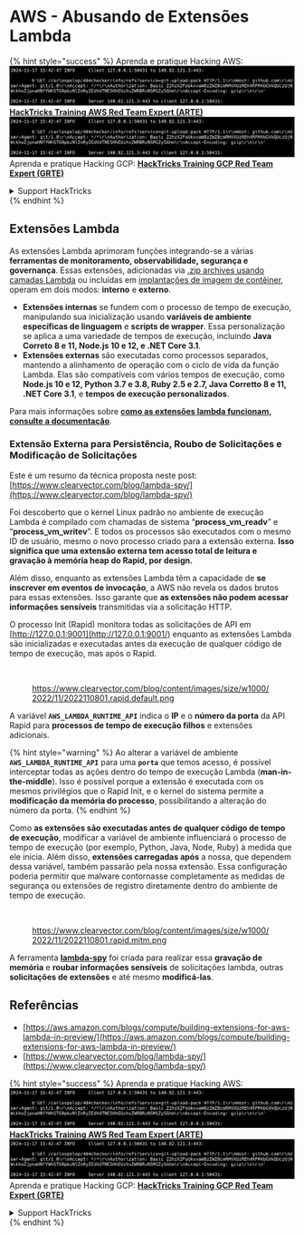 # AWS - Abusando de Extensões Lambda

{% hint style="success" %}
Aprenda e pratique Hacking AWS:<img src="../../../../.gitbook/assets/image (1).png" alt="" data-size="line">[**HackTricks Training AWS Red Team Expert (ARTE)**](https://training.hacktricks.xyz/courses/arte)<img src="../../../../.gitbook/assets/image (1).png" alt="" data-size="line">\
Aprenda e pratique Hacking GCP: <img src="../../../../.gitbook/assets/image (2).png" alt="" data-size="line">[**HackTricks Training GCP Red Team Expert (GRTE)**<img src="../../../../.gitbook/assets/image (2).png" alt="" data-size="line">](https://training.hacktricks.xyz/courses/grte)

<details>

<summary>Support HackTricks</summary>

* Confira os [**planos de assinatura**](https://github.com/sponsors/carlospolop)!
* **Junte-se ao** 💬 [**grupo do Discord**](https://discord.gg/hRep4RUj7f) ou ao [**grupo do telegram**](https://t.me/peass) ou **siga**-nos no **Twitter** 🐦 [**@hacktricks\_live**](https://twitter.com/hacktricks\_live)**.**
* **Compartilhe truques de hacking enviando PRs para o** [**HackTricks**](https://github.com/carlospolop/hacktricks) e [**HackTricks Cloud**](https://github.com/carlospolop/hacktricks-cloud) repositórios do github.

</details>
{% endhint %}

## Extensões Lambda

As extensões Lambda aprimoram funções integrando-se a várias **ferramentas de monitoramento, observabilidade, segurança e governança**. Essas extensões, adicionadas via [.zip archives usando camadas Lambda](https://docs.aws.amazon.com/lambda/latest/dg/configuration-layers.html) ou incluídas em [implantações de imagem de contêiner](https://aws.amazon.com/blogs/compute/working-with-lambda-layers-and-extensions-in-container-images/), operam em dois modos: **interno** e **externo**.

* **Extensões internas** se fundem com o processo de tempo de execução, manipulando sua inicialização usando **variáveis de ambiente específicas de linguagem** e **scripts de wrapper**. Essa personalização se aplica a uma variedade de tempos de execução, incluindo **Java Correto 8 e 11, Node.js 10 e 12, e .NET Core 3.1**.
* **Extensões externas** são executadas como processos separados, mantendo a alinhamento de operação com o ciclo de vida da função Lambda. Elas são compatíveis com vários tempos de execução, como **Node.js 10 e 12, Python 3.7 e 3.8, Ruby 2.5 e 2.7, Java Corretto 8 e 11, .NET Core 3.1**, e **tempos de execução personalizados**.

Para mais informações sobre [**como as extensões lambda funcionam, consulte a documentação**](https://docs.aws.amazon.com/lambda/latest/dg/runtimes-extensions-api.html).

### Extensão Externa para Persistência, Roubo de Solicitações e Modificação de Solicitações

Este é um resumo da técnica proposta neste post: [https://www.clearvector.com/blog/lambda-spy/](https://www.clearvector.com/blog/lambda-spy/)

Foi descoberto que o kernel Linux padrão no ambiente de execução Lambda é compilado com chamadas de sistema “**process\_vm\_readv**” e “**process\_vm\_writev**”. E todos os processos são executados com o mesmo ID de usuário, mesmo o novo processo criado para a extensão externa. **Isso significa que uma extensão externa tem acesso total de leitura e gravação à memória heap do Rapid, por design.**

Além disso, enquanto as extensões Lambda têm a capacidade de **se inscrever em eventos de invocação**, a AWS não revela os dados brutos para essas extensões. Isso garante que **as extensões não podem acessar informações sensíveis** transmitidas via a solicitação HTTP.

O processo Init (Rapid) monitora todas as solicitações de API em [http://127.0.0.1:9001](http://127.0.0.1:9001/) enquanto as extensões Lambda são inicializadas e executadas antes da execução de qualquer código de tempo de execução, mas após o Rapid.

<figure><img src="../../../../.gitbook/assets/image (254).png" alt=""><figcaption><p><a href="https://www.clearvector.com/blog/content/images/size/w1000/2022/11/2022110801.rapid.default.png">https://www.clearvector.com/blog/content/images/size/w1000/2022/11/2022110801.rapid.default.png</a></p></figcaption></figure>

A variável **`AWS_LAMBDA_RUNTIME_API`** indica o **IP** e o **número da porta** da API Rapid para **processos de tempo de execução filhos** e extensões adicionais.

{% hint style="warning" %}
Ao alterar a variável de ambiente **`AWS_LAMBDA_RUNTIME_API`** para uma **`porta`** que temos acesso, é possível interceptar todas as ações dentro do tempo de execução Lambda (**man-in-the-middle**). Isso é possível porque a extensão é executada com os mesmos privilégios que o Rapid Init, e o kernel do sistema permite a **modificação da memória do processo**, possibilitando a alteração do número da porta.
{% endhint %}

Como **as extensões são executadas antes de qualquer código de tempo de execução**, modificar a variável de ambiente influenciará o processo de tempo de execução (por exemplo, Python, Java, Node, Ruby) à medida que ele inicia. Além disso, **extensões carregadas após** a nossa, que dependem dessa variável, também passarão pela nossa extensão. Essa configuração poderia permitir que malware contornasse completamente as medidas de segurança ou extensões de registro diretamente dentro do ambiente de tempo de execução.

<figure><img src="../../../../.gitbook/assets/image (267).png" alt=""><figcaption><p><a href="https://www.clearvector.com/blog/content/images/size/w1000/2022/11/2022110801.rapid.mitm.png">https://www.clearvector.com/blog/content/images/size/w1000/2022/11/2022110801.rapid.mitm.png</a></p></figcaption></figure>

A ferramenta [**lambda-spy**](https://github.com/clearvector/lambda-spy) foi criada para realizar essa **gravação de memória** e **roubar informações sensíveis** de solicitações lambda, outras **solicitações de extensões** e até mesmo **modificá-las**.

## Referências

* [https://aws.amazon.com/blogs/compute/building-extensions-for-aws-lambda-in-preview/](https://aws.amazon.com/blogs/compute/building-extensions-for-aws-lambda-in-preview/)
* [https://www.clearvector.com/blog/lambda-spy/](https://www.clearvector.com/blog/lambda-spy/)

{% hint style="success" %}
Aprenda e pratique Hacking AWS:<img src="../../../../.gitbook/assets/image (1).png" alt="" data-size="line">[**HackTricks Training AWS Red Team Expert (ARTE)**](https://training.hacktricks.xyz/courses/arte)<img src="../../../../.gitbook/assets/image (1).png" alt="" data-size="line">\
Aprenda e pratique Hacking GCP: <img src="../../../../.gitbook/assets/image (2).png" alt="" data-size="line">[**HackTricks Training GCP Red Team Expert (GRTE)**<img src="../../../../.gitbook/assets/image (2).png" alt="" data-size="line">](https://training.hacktricks.xyz/courses/grte)

<details>

<summary>Support HackTricks</summary>

* Confira os [**planos de assinatura**](https://github.com/sponsors/carlospolop)!
* **Junte-se ao** 💬 [**grupo do Discord**](https://discord.gg/hRep4RUj7f) ou ao [**grupo do telegram**](https://t.me/peass) ou **siga**-nos no **Twitter** 🐦 [**@hacktricks\_live**](https://twitter.com/hacktricks\_live)**.**
* **Compartilhe truques de hacking enviando PRs para o** [**HackTricks**](https://github.com/carlospolop/hacktricks) e [**HackTricks Cloud**](https://github.com/carlospolop/hacktricks-cloud) repositórios do github.

</details>
{% endhint %}
